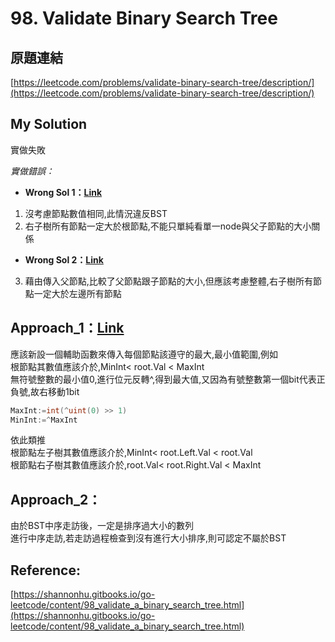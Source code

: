 # 98. Validate Binary Search Tree

## 原題連結
[https://leetcode.com/problems/validate-binary-search-tree/description/](https://leetcode.com/problems/validate-binary-search-tree/description/)

## My Solution
實做失敗

*實做錯誤：*
- **Wrong Sol 1：[Link](Wrong%20Sol1/main.go)**
1. 沒考慮節點數值相同,此情況違反BST
2. 右子樹所有節點一定大於根節點,不能只單純看單一node與父子節點的大小關係

- **Wrong Sol 2：[Link](Wrong%20Sol2/main.go)**
3. 藉由傳入父節點,比較了父節點跟子節點的大小,但應該考慮整體,右子樹所有節點一定大於左邊所有節點

## Approach_1：[Link](Approach_1/main.go)  
應該新設一個輔助函數來傳入每個節點該遵守的最大,最小值範圍,例如  
根節點其數值應該介於,MinInt< root.Val < MaxInt  
無符號整數的最小值0,進行位元反轉^,得到最大值,又因為有號整數第一個bit代表正負號,故右移動1bit
````go
MaxInt:=int(^uint(0) >> 1)  
MinInt:=^MaxInt
````
依此類推  
根節點左子樹其數值應該介於,MinInt< root.Left.Val < root.Val  
根節點右子樹其數值應該介於,root.Val< root.Right.Val < MaxInt  

## Approach_2：   
由於BST中序走訪後，一定是排序過大小的數列  
進行中序走訪,若走訪過程檢查到沒有進行大小排序,則可認定不屬於BST

## Reference:
[https://shannonhu.gitbooks.io/go-leetcode/content/98_validate_a_binary_search_tree.html](https://shannonhu.gitbooks.io/go-leetcode/content/98_validate_a_binary_search_tree.html)

